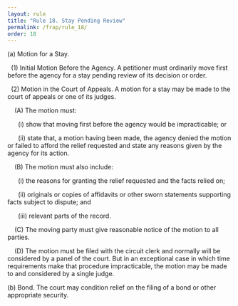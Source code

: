 ```yaml
---
layout: rule
title: "Rule 18. Stay Pending Review"
permalink: /frap/rule_18/
order: 18
---
```


(a) Motion for a Stay.


&nbsp;&nbsp;(1) Initial Motion Before the Agency. A petitioner must ordinarily move first before the agency for a stay pending review of its decision or order.


&nbsp;&nbsp;(2) Motion in the Court of Appeals. A motion for a stay may be made to the court of appeals or one of its judges.


&nbsp;&nbsp;&nbsp;&nbsp;(A) The motion must:


&nbsp;&nbsp;&nbsp;&nbsp;&nbsp;&nbsp;(i) show that moving first before the agency would be impracticable; or


&nbsp;&nbsp;&nbsp;&nbsp;&nbsp;&nbsp;(ii) state that, a motion having been made, the agency denied the motion or failed to afford the relief requested and state any reasons given by the agency for its action.


&nbsp;&nbsp;&nbsp;&nbsp;(B) The motion must also include:


&nbsp;&nbsp;&nbsp;&nbsp;&nbsp;&nbsp;(i) the reasons for granting the relief requested and the facts relied on;


&nbsp;&nbsp;&nbsp;&nbsp;&nbsp;&nbsp;(ii) originals or copies of affidavits or other sworn statements supporting facts subject to dispute; and


&nbsp;&nbsp;&nbsp;&nbsp;&nbsp;&nbsp;(iii) relevant parts of the record.


&nbsp;&nbsp;&nbsp;&nbsp;(C) The moving party must give reasonable notice of the motion to all parties.


&nbsp;&nbsp;&nbsp;&nbsp;(D) The motion must be filed with the circuit clerk and normally will be considered by a panel of the court. But in an exceptional case in which time requirements make that procedure impracticable, the motion may be made to and considered by a single judge.


(b) Bond. The court may condition relief on the filing of a bond or other appropriate security.